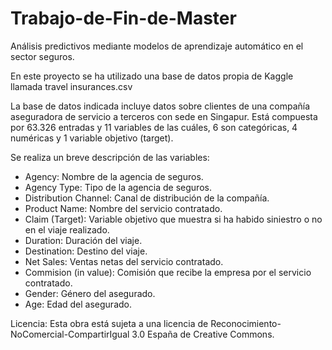 # Trabajo-de-Fin-de-Master
Análisis predictivos mediante modelos de aprendizaje automático en el sector seguros.

En este proyecto se ha utilizado una base de datos propia de Kaggle llamada travel insurances.csv 

La base de datos indicada incluye datos sobre clientes de una compañía aseguradora de servicio a terceros con sede en Singapur.
Está compuesta por 63.326 entradas y 11 variables de las cuáles, 6 son categóricas, 4 numéricas y 1 variable objetivo (target). 

Se realiza un breve descripción de las variables:

- Agency: Nombre de la agencia de seguros. 
- Agency Type: Tipo de la agencia de seguros.
- Distribution Channel: Canal de distribución de la compañía.
- Product Name: Nombre del servicio contratado.
- Claim (Target): Variable objetivo que muestra si ha habido siniestro o no en el viaje realizado.
- Duration: Duración del viaje.
- Destination: Destino del viaje.
- Net Sales: Ventas netas del servicio contratado.
- Commision (in value): Comisión que recibe la empresa por el servicio contratado.
- Gender: Género del asegurado.
- Age: Edad del asegurado.


Licencia:
Esta obra está sujeta a una licencia de Reconocimiento-NoComercial-CompartirIgual 3.0 España de Creative Commons.
 

  
  
